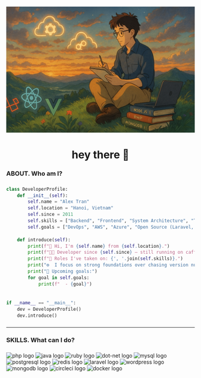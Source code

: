 ![Mô tả ảnh](./assets/tranthethang.png)

###

<h1 align="center">hey there 👋</h1>

###

<h3 align="left">ABOUT. Who am I?</h3>

###

```python
class DeveloperProfile:
    def __init__(self):
        self.name = "Alex Tran"
        self.location = "Hanoi, Vietnam"
        self.since = 2011
        self.skills = ["Backend", "Frontend", "System Architecture", "Team Leadership"]
        self.goals = ["DevOps", "AWS", "Azure", "Open Source (Laravel, React, Vue)"]

    def introduce(self):
        print(f"👋 Hi, I'm {self.name} from {self.location}.")
        print(f"👨‍💻 Developer since {self.since} — still running on caffeine and curiosity.\n")
        print(f"🔧 Roles I've taken on: {', '.join(self.skills)}.")
        print("⚙️  I focus on strong foundations over chasing version numbers.\n")
        print("📌 Upcoming goals:")
        for goal in self.goals:
            print(f"  - {goal}")


if __name__ == "__main__":
    dev = DeveloperProfile()
    dev.introduce()
```

###

---

<h3 align="left">SKILLS. What can I do?</h3>

###

<p align="left">
  <img src="https://cdn.jsdelivr.net/gh/devicons/devicon/icons/php/php-plain.svg" alt="php logo" style="height:40px;" title="PHP – Viết mã lộn xộn nhưng chạy vẫn ngon lành | Messy code, still runs like a charm" />
  
  <img src="https://cdn.jsdelivr.net/gh/devicons/devicon/icons/java/java-original-wordmark.svg" alt="java logo" style="height:40px;" title="Java – Viết một lần, debug mọi nơi | Write once, debug everywhere" />
  
  <img src="https://cdn.jsdelivr.net/gh/devicons/devicon/icons/ruby/ruby-plain-wordmark.svg" alt="ruby logo" style="height:40px;" title="Ruby – Đẹp như thơ, chạy như mơ | Elegant like poetry, smooth like a dream" />
  
  <img src="https://cdn.jsdelivr.net/gh/devicons/devicon/icons/dot-net/dot-net-plain-wordmark.svg" alt="dot-net logo" style="height:40px;" title=".NET – Dành cho ai yêu Visual Studio bằng cả trái tim | For those who truly love Visual Studio" />
  
  <img src="https://cdn.jsdelivr.net/gh/devicons/devicon/icons/mysql/mysql-plain-wordmark.svg" alt="mysql logo" style="height:40px;" title="MySQL – Đơn giản, phổ biến, có mặt mọi nơi | Simple, popular, everywhere" />
  
  <img src="https://cdn.jsdelivr.net/gh/devicons/devicon/icons/postgresql/postgresql-plain-wordmark.svg" alt="postgresql logo" style="height:40px;" title="PostgreSQL – Nghiêm túc, mạnh mẽ, chuẩn enterprise | Serious, powerful, enterprise-grade" />
  
  <img src="https://cdn.jsdelivr.net/gh/devicons/devicon/icons/redis/redis-plain-wordmark.svg" alt="redis logo" style="height:40px;" title="Redis – Nhanh như chớp, gọn như RAM | Lightning fast, light as RAM" />
  
  <img src="https://e7.pngegg.com/pngimages/802/126/png-clipart-laravel-web-development-web-application-php-software-framework-others-angle-text-thumbnail.png" alt="laravel logo" style="height:40px;" title="Laravel – PHP đẹp trai nhất vũ trụ | The most handsome PHP framework in the universe" />
  
  <img src="https://cdn.jsdelivr.net/gh/devicons/devicon/icons/wordpress/wordpress-plain-wordmark.svg" alt="wordpress logo" style="height:40px;" title="WordPress – Blog hôm nay, sàn thương mại ngày mai | Blog today, e-commerce tomorrow" />
  
  <img src="https://cdn.jsdelivr.net/gh/devicons/devicon/icons/mongodb/mongodb-plain-wordmark.svg" alt="mongodb logo" style="height:40px;" title="MongoDB – Lưu JSON, bung lụa với NoSQL | Store JSON, fly with NoSQL" />
  
  <img src="https://cdn.jsdelivr.net/gh/devicons/devicon/icons/circleci/circleci-plain.svg" alt="circleci logo" style="height:40px;" title="CircleCI – Push xong để CI lo | Just push, let CI do the rest" />
  
  <img src="https://cdn.jsdelivr.net/gh/devicons/devicon/icons/docker/docker-plain-wordmark.svg" alt="docker logo" style="height:40px;" title="Docker – Đóng gói tất cả, kể cả nỗi buồn | Package everything, even your sadness" />
</p>


